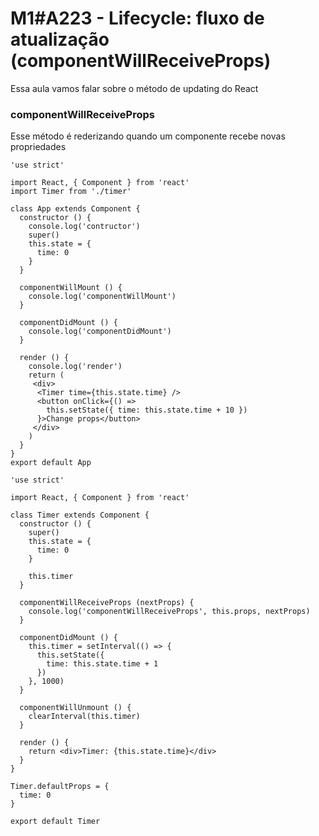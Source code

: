 # M1#A223 - Lifecycle: fluxo de atualização (componentWillReceiveProps)

Essa aula vamos falar sobre o método de updating do React

### componentWillReceiveProps
Esse método é rederizando quando um componente recebe novas propriedades

```
'use strict'

import React, { Component } from 'react'
import Timer from './timer'

class App extends Component {
  constructor () {
    console.log('contructor')
    super()
    this.state = {
      time: 0
    }
  }

  componentWillMount () {
    console.log('componentWillMount')
  }

  componentDidMount () {
    console.log('componentDidMount')
  }

  render () {
    console.log('render')
    return (
     <div>
      <Timer time={this.state.time} />
      <button onClick={() =>
        this.setState({ time: this.state.time + 10 })
      }>Change props</button>
     </div>
    )
  }
}
export default App
```

```
'use strict'

import React, { Component } from 'react'

class Timer extends Component {
  constructor () {
    super()
    this.state = {
      time: 0
    }

    this.timer
  }

  componentWillReceiveProps (nextProps) {
    console.log('componentWillReceiveProps', this.props, nextProps)
  }

  componentDidMount () {
    this.timer = setInterval(() => {
      this.setState({
        time: this.state.time + 1
      })
    }, 1000)
  }

  componentWillUnmount () {
    clearInterval(this.timer)
  }

  render () {
    return <div>Timer: {this.state.time}</div>
  }
}

Timer.defaultProps = {
  time: 0
}

export default Timer

```